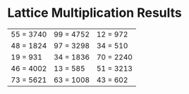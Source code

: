 # Lattice Multiplication Results

|   |   |   |
|---|---|---|
| 55 = 3740 | 99 = 4752 | 12 = 972 |
| 48 = 1824 | 97 = 3298 | 34 = 510 |
| 19 = 931 | 34 = 1836 | 70 = 2240 |
| 46 = 4002 | 13 = 585 | 51 = 3213 |
| 73 = 5621 | 63 = 1008 | 43 = 602 |
